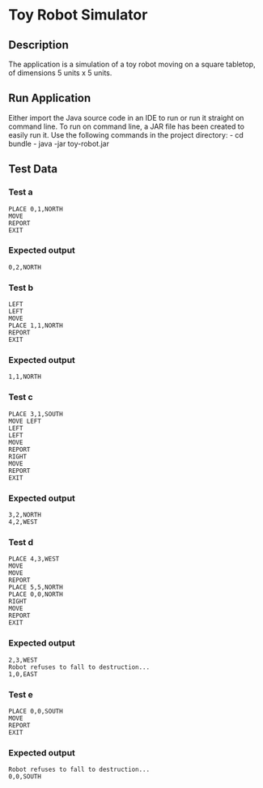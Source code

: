 Toy Robot Simulator
===================

Description
-----------
The application is a simulation of a toy robot moving on a square tabletop,
of dimensions 5 units x 5 units.

Run Application
---------------
Either import the Java source code in an IDE to run or run it straight
on command line.
To run on command line, a JAR file has been created to easily run it.
Use the following commands in the project directory:
	- cd bundle
	- java -jar toy-robot.jar

Test Data
---------

### Test a
	PLACE 0,1,NORTH
	MOVE
	REPORT
	EXIT
### Expected output
	0,2,NORTH
	
### Test b
	LEFT
	LEFT
	MOVE
	PLACE 1,1,NORTH
	REPORT
	EXIT
### Expected output
	1,1,NORTH
	
### Test c
	PLACE 3,1,SOUTH
	MOVE LEFT
	LEFT
	LEFT
	MOVE
	REPORT
	RIGHT
	MOVE
	REPORT
	EXIT
### Expected output
	3,2,NORTH
	4,2,WEST
	
### Test d
	PLACE 4,3,WEST
	MOVE
	MOVE
	REPORT
	PLACE 5,5,NORTH
	PLACE 0,0,NORTH
	RIGHT
	MOVE
	REPORT
	EXIT
### Expected output
	2,3,WEST
	Robot refuses to fall to destruction...
	1,0,EAST
	
### Test e
	PLACE 0,0,SOUTH
	MOVE
	REPORT
	EXIT
### Expected output
	Robot refuses to fall to destruction...
	0,0,SOUTH